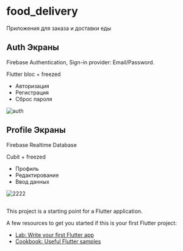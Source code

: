 # food_delivery

Приложения для заказа и доставки еды

## Auth Экраны

Firebase Authentication, Sign-in provider: Email/Password.

Flutter bloc + freezed

- Авторизация
- Регистрация
- Сброс пароля

![auth](https://user-images.githubusercontent.com/99508083/174943632-eba64d41-9082-41dc-832e-53407c62b306.png)

## Profile Экраны

Firebase Realtime Database

Cubit + freezed

- Профиль
- Редактирование
- Ввод данных

![2222](https://user-images.githubusercontent.com/99508083/175937891-2424e1f2-96c4-468c-ac06-e06c5cd6c625.png)


## 


This project is a starting point for a Flutter application.

A few resources to get you started if this is your first Flutter project:

- [Lab: Write your first Flutter app](https://docs.flutter.dev/get-started/codelab)
- [Cookbook: Useful Flutter samples](https://docs.flutter.dev/cookbook)

